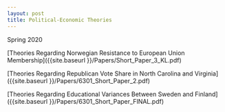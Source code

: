 ```yaml
---
layout: post
title: Political-Economic Theories
---
```


Spring 2020

[Theories Regarding Norwegian Resistance to European Union Membership]({{site.baseurl }}/Papers/Short_Paper_3_KL.pdf)


[Theories Regarding Republican Vote Share in North Carolina and Virginia]({{site.baseurl }}/Papers/6301_Short_Paper_2.pdf)


[Theories Regarding Educational Variances Between Sweden and Finland]({{site.baseurl }}/Papers/6301_Short_Paper_FINAL.pdf)






